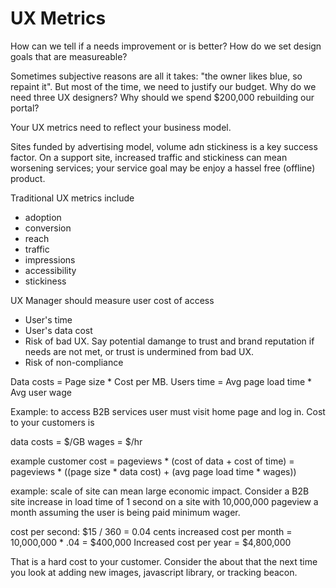 # UX Metrics
How can we tell if a needs improvement or is better?  How do we set design goals that are measureable?  

Sometimes subjective reasons are all it takes: "the owner likes blue, so repaint it".  But most of the time, we need to justify our budget.  Why do we need three UX designers?  Why should we spend $200,000 rebuilding our portal?

Your UX metrics need to reflect your business model.

Sites funded by advertising model, volume adn stickiness is a key success factor.    On a support site, increased traffic and stickiness can mean worsening services; your service goal may be enjoy a hassel free (offline) product.  



Traditional UX metrics include

* adoption 
* conversion
* reach
* traffic
* impressions
* accessibility
* stickiness

UX Manager should measure user cost of access
* User's time
* User's data cost
* Risk of bad UX.  Say potential damange to trust and brand reputation if needs are not met, or trust is undermined from bad UX.
* Risk of non-compliance


Data costs = Page size * Cost per MB.
Users time = Avg page load time * Avg user wage

Example: to access B2B services user must visit home page and log in.  Cost to your customers is

data costs = $/GB
wages = $/hr

example customer cost = pageviews * (cost of data + cost of time)
  = pageviews * ((page size * data cost) + (avg page load time * wages))
  
 example: scale of site can mean large economic impact. Consider a B2B site increase in load time of 1 second on a site with 10,000,000 pageview a month assuming the user is being paid minimum wager.
 
 cost per second:  $15 / 360 = 0.04 cents
 increased cost per month = 10,000,000 * .04 = $400,000
 Increased cost per year = $4,800,000
 
 That is a hard cost to your customer.  Consider the about that the next time you look at adding new images, javascript library, or tracking beacon.



